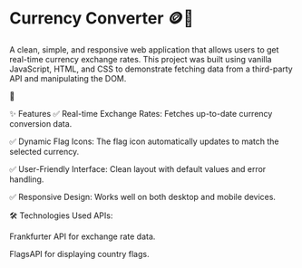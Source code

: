 # Currency Converter 🪙💸
A clean, simple, and responsive web application that allows users to get real-time currency exchange rates. This project was built using vanilla JavaScript, HTML, and CSS to demonstrate fetching data from a third-party API and manipulating the DOM.

🚀

✨ Features
✅ Real-time Exchange Rates: Fetches up-to-date currency conversion data.

✅ Dynamic Flag Icons: The flag icon automatically updates to match the selected currency.

✅ User-Friendly Interface: Clean layout with default values and error handling.

✅ Responsive Design: Works well on both desktop and mobile devices.

🛠️ Technologies Used
APIs:

Frankfurter API for exchange rate data.

FlagsAPI for displaying country flags.



